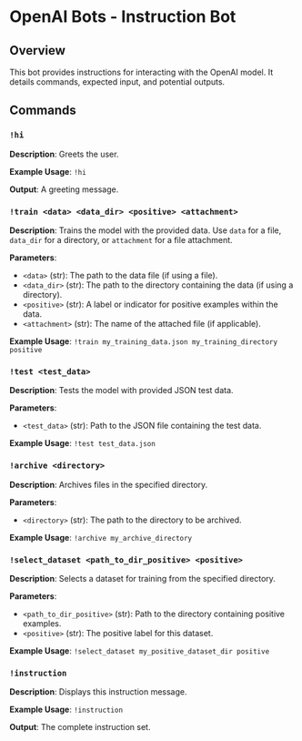 # OpenAI Bots - Instruction Bot

## Overview

This bot provides instructions for interacting with the OpenAI model.  It details commands, expected input, and potential outputs.

## Commands

### `!hi`

**Description**: Greets the user.

**Example Usage**: `!hi`

**Output**: A greeting message.


### `!train <data> <data_dir> <positive> <attachment>`

**Description**: Trains the model with the provided data. Use `data` for a file, `data_dir` for a directory, or `attachment` for a file attachment.

**Parameters**:

* `<data>` (str): The path to the data file (if using a file).
* `<data_dir>` (str): The path to the directory containing the data (if using a directory).
* `<positive>` (str): A label or indicator for positive examples within the data.
* `<attachment>` (str): The name of the attached file (if applicable).

**Example Usage**: `!train my_training_data.json my_training_directory positive`


### `!test <test_data>`

**Description**: Tests the model with provided JSON test data.

**Parameters**:

* `<test_data>` (str): Path to the JSON file containing the test data.


**Example Usage**: `!test test_data.json`


### `!archive <directory>`

**Description**: Archives files in the specified directory.

**Parameters**:

* `<directory>` (str): The path to the directory to be archived.

**Example Usage**: `!archive my_archive_directory`


### `!select_dataset <path_to_dir_positive> <positive>`

**Description**: Selects a dataset for training from the specified directory.

**Parameters**:

* `<path_to_dir_positive>` (str): Path to the directory containing positive examples.
* `<positive>` (str):  The positive label for this dataset.

**Example Usage**: `!select_dataset my_positive_dataset_dir positive`


### `!instruction`

**Description**: Displays this instruction message.

**Example Usage**: `!instruction`

**Output**: The complete instruction set.